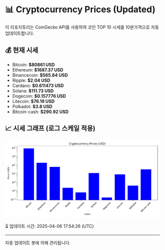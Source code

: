 
# 📊 Cryptocurrency Prices (Updated)

이 리포지토리는 CoinGecko API를 사용하여 코인 TOP 10 시세를 10분가격으로 자동 업데이트합니다.

## 💰 현재 시세
- Bitcoin: **$80861 USD**
- Ethereum: **$1687.37 USD**
- Binancecoin: **$565.84 USD**
- Ripple: **$2.04 USD**
- Cardano: **$0.611473 USD**
- Solana: **$111.73 USD**
- Dogecoin: **$0.157776 USD**
- Litecoin: **$76.19 USD**
- Polkadot: **$3.8 USD**
- Bitcoin-cash: **$290.92 USD**

## 📈 시세 그래프 (로그 스케일 적용)
![Crypto Prices](crypto_prices.png)

⏳ 업데이트 시간: 2025-04-06 17:54:26 (UTC)

---
자동 업데이트 봇에 의해 관리됩니다.
